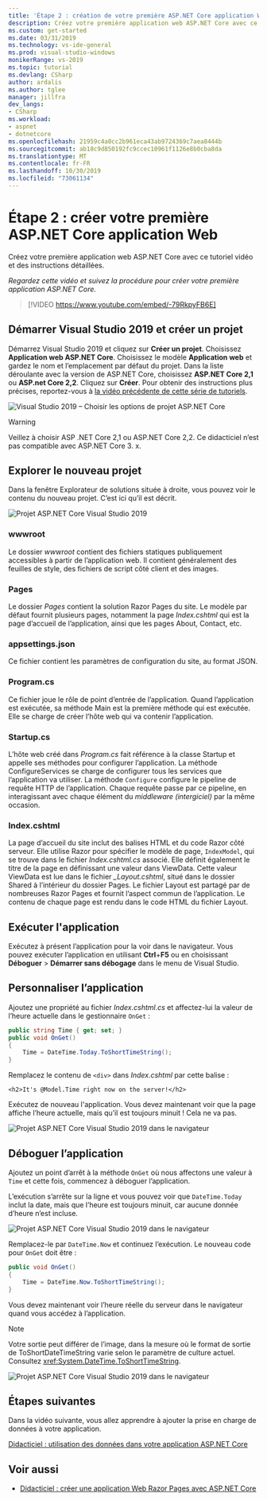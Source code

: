 ```yaml
---
title: 'Étape 2 : création de votre première ASP.NET Core application Web'
description: Créez votre première application web ASP.NET Core avec ce tutoriel vidéo et des instructions détaillées.
ms.custom: get-started
ms.date: 03/31/2019
ms.technology: vs-ide-general
ms.prod: visual-studio-windows
monikerRange: vs-2019
ms.topic: tutorial
ms.devlang: CSharp
author: ardalis
ms.author: tglee
manager: jillfra
dev_langs:
- CSharp
ms.workload:
- aspnet
- dotnetcore
ms.openlocfilehash: 21959c4a0cc2b961eca43ab9724369c7aea8444b
ms.sourcegitcommit: ab18c9d850192fc9ccec10961f1126e8b0cba8da
ms.translationtype: MT
ms.contentlocale: fr-FR
ms.lasthandoff: 10/30/2019
ms.locfileid: "73061134"
---
```

# <a name="step-2-create-your-first-aspnet-core-web-app"></a>Étape 2 : créer votre première ASP.NET Core application Web

Créez votre première application web ASP.NET Core avec ce tutoriel vidéo et des instructions détaillées.

_Regardez cette vidéo et suivez la procédure pour créer votre première application ASP.NET Core._

> [!VIDEO https://www.youtube.com/embed/-79RkpyFB6E]

## <a name="start-visual-studio-2019-and-create-a-new-project"></a>Démarrer Visual Studio 2019 et créer un projet

Démarrez Visual Studio 2019 et cliquez sur **Créer un projet**. Choisissez **Application web ASP.NET Core**. Choisissez le modèle **Application web** et gardez le nom et l’emplacement par défaut du projet. Dans la liste déroulante avec la version de ASP.NET Core, choisissez **ASP.NET Core 2,1** ou **ASP.net Core 2,2**. Cliquez sur **Créer**. Pour obtenir des instructions plus précises, reportez-vous à [la vidéo précédente de cette série de tutoriels](tutorial-aspnet-core-ef-step-01.md).

![Visual Studio 2019 – Choisir les options de projet ASP.NET Core](media/vs-2019/vs2019-choose-aspnetcore-project.png)

> [!WARNING]
> Veillez à choisir ASP .NET Core 2,1 ou ASP.NET Core 2,2. Ce didacticiel n’est pas compatible avec ASP.NET Core 3. x.

## <a name="explore-the-new-project"></a>Explorer le nouveau projet

Dans la fenêtre Explorateur de solutions située à droite, vous pouvez voir le contenu du nouveau projet. C’est ici qu’il est décrit.

![Projet ASP.NET Core Visual Studio 2019](media/vs-2019/vs2019-solution-explorer.png)

### <a name="wwwroot"></a>wwwroot

Le dossier *wwwroot* contient des fichiers statiques publiquement accessibles à partir de l’application web. Il contient généralement des feuilles de style, des fichiers de script côté client et des images.

### <a name="pages"></a>Pages

Le dossier *Pages* contient la solution Razor Pages du site. Le modèle par défaut fournit plusieurs pages, notamment la page *Index.cshtml* qui est la page d’accueil de l’application, ainsi que les pages About, Contact, etc.

### <a name="appsettingsjson"></a>appsettings.json

Ce fichier contient les paramètres de configuration du site, au format JSON.

### <a name="programcs"></a>Program.cs

Ce fichier joue le rôle de point d’entrée de l’application. Quand l’application est exécutée, sa méthode Main est la première méthode qui est exécutée. Elle se charge de créer l’hôte web qui va contenir l’application.

### <a name="startupcs"></a>Startup.cs

L’hôte web créé dans *Program.cs* fait référence à la classe Startup et appelle ses méthodes pour configurer l’application. La méthode ConfigureServices se charge de configurer tous les services que l’application va utiliser. La méthode `Configure` configure le pipeline de requête HTTP de l’application. Chaque requête passe par ce pipeline, en interagissant avec chaque élément du *middleware (intergiciel)* par la même occasion.

### <a name="indexcshtml"></a>Index.cshtml

La page d’accueil du site inclut des balises HTML et du code Razor côté serveur. Elle utilise Razor pour spécifier le modèle de page, `IndexModel`, qui se trouve dans le fichier *Index.cshtml.cs* associé. Elle définit également le titre de la page en définissant une valeur dans ViewData. Cette valeur ViewData est lue dans le fichier *\_Layout.cshtml*, situé dans le dossier Shared à l’intérieur du dossier Pages. Le fichier Layout est partagé par de nombreuses Razor Pages et fournit l’aspect commun de l’application. Le contenu de chaque page est rendu dans le code HTML du fichier Layout.

## <a name="run-the-application"></a>Exécuter l'application

Exécutez à présent l’application pour la voir dans le navigateur. Vous pouvez exécuter l’application en utilisant **Ctrl**+**F5** ou en choisissant **Déboguer** > **Démarrer sans débogage** dans le menu de Visual Studio.

## <a name="customize-the-application"></a>Personnaliser l’application

Ajoutez une propriété au fichier *Index.cshtml.cs* et affectez-lui la valeur de l’heure actuelle dans le gestionnaire `OnGet` :

```csharp
public string Time { get; set; }
public void OnGet()
{
    Time = DateTime.Today.ToShortTimeString();
}
```

Remplacez le contenu de `<div>` dans *Index.cshtml* par cette balise :

```cshtml
<h2>It's @Model.Time right now on the server!</h2>
```

Exécutez de nouveau l'application. Vous devez maintenant voir que la page affiche l’heure actuelle, mais qu’il est toujours minuit ! Cela ne va pas.

![Projet ASP.NET Core Visual Studio 2019 dans le navigateur](media/vs-2019/vs2019-app-in-browser.png)

## <a name="debug-the-application"></a>Déboguer l’application

Ajoutez un point d’arrêt à la méthode `OnGet` où nous affectons une valeur à `Time` et cette fois, commencez à déboguer l’application.

L’exécution s’arrête sur la ligne et vous pouvez voir que `DateTime.Today` inclut la date, mais que l’heure est toujours minuit, car aucune donnée d’heure n’est incluse. 

![Projet ASP.NET Core Visual Studio 2019 dans le navigateur](media/vs-2019/vs2019-breakpoint.png)

Remplacez-le par `DateTime.Now` et continuez l’exécution. Le nouveau code pour `OnGet` doit être :

```csharp
public void OnGet()
{
    Time = DateTime.Now.ToShortTimeString();
}
```

Vous devez maintenant voir l’heure réelle du serveur dans le navigateur quand vous accédez à l’application.

> [!NOTE]
> Votre sortie peut différer de l’image, dans la mesure où le format de sortie de ToShortDateTimeString varie selon le paramètre de culture actuel. Consultez <xref:System.DateTime.ToShortTimeString>.

![Projet ASP.NET Core Visual Studio 2019 dans le navigateur](media/vs-2019/vs2019-app-fixed-in-browser.png)

## <a name="next-steps"></a>Étapes suivantes

Dans la vidéo suivante, vous allez apprendre à ajouter la prise en charge de données à votre application.

[Didacticiel : utilisation des données dans votre application ASP.NET Core](tutorial-aspnet-core-ef-step-03.md)

## <a name="see-also"></a>Voir aussi

- [Didacticiel : créer une application Web Razor Pages avec ASP.NET Core](/aspnet/core/tutorials/razor-pages/?view=aspnetcore-2.1)
